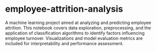 # employee-attrition-analysis
A machine learning project aimed at analyzing and predicting employee attrition. This notebook covers data exploration, preprocessing, and the application of classification algorithms to identify factors influencing employee turnover. Visualizations and model evaluation metrics are included for interpretability and performance assessment.
